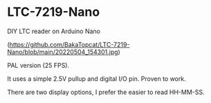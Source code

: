 # LTC-7219-Nano
DIY LTC reader on Arduino Nano

(https://github.com/BakaTopcat/LTC-7219-Nano/blob/main/20220504_154301.jpg)

PAL version (25 FPS).

It uses a simple 2.5V pullup and digital I/O pin. Proven to work.

There are two display options, I prefer the easier to read HH-MM-SS.
